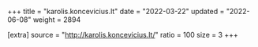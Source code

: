 +++
title = "karolis.koncevicius.lt"
date = "2022-03-22"
updated = "2022-06-08"
weight = 2894

[extra]
source = "http://karolis.koncevicius.lt/"
ratio = 100
size = 3
+++
